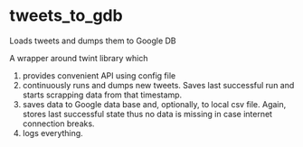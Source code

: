 # tweets_to_gdb
Loads tweets and dumps them to Google DB

A wrapper around twint library which
1) provides convenient API using config file
2) continuously runs and dumps new tweets. Saves last successful run and starts scrapping data from that timestamp.
3) saves data to Google data base and, optionally, to local csv file. Again, stores last successful state thus no data is missing in case internet connection breaks.
4) logs everything.

